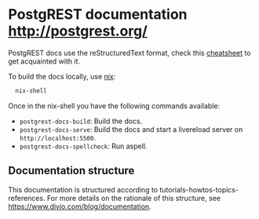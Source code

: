 # PostgREST documentation http://postgrest.org/

PostgREST docs use the reStructuredText format, check this [cheatsheet](https://github.com/ralsina/rst-cheatsheet/blob/master/rst-cheatsheet.rst) to get acquainted with it.

To build the docs locally, use [nix](https://nixos.org/nix/):

```bash
  nix-shell
```

Once in the nix-shell you have the following commands available:

- `postgrest-docs-build`: Build the docs.
- `postgrest-docs-serve`: Build the docs and start a livereload server on `http://localhost:5500`.
- `postgrest-docs-spellcheck`: Run aspell.

## Documentation structure

This documentation is structured according to tutorials-howtos-topics-references. For more details on the rationale of this structure, 
see https://www.divio.com/blog/documentation.

